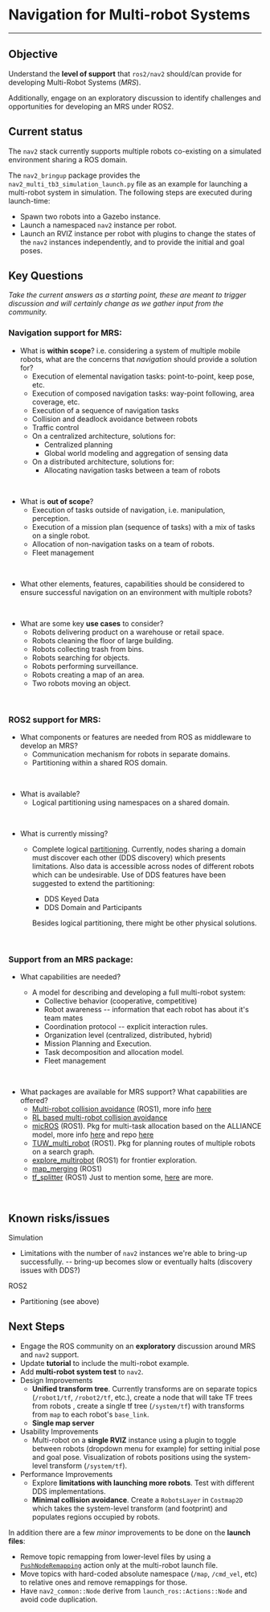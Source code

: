 # Navigation for Multi-robot Systems
---
## Objective

Understand the **level of support** that `ros2/nav2` should/can provide for developing Multi-Robot Systems (*MRS*).

Additionally, engage on an exploratory discussion to identify challenges and opportunities for developing an MRS under ROS2.

## Current status

The `nav2` stack currently supports multiple robots co-existing on a simulated environment sharing a ROS domain.

The `nav2_bringup` package provides the `nav2_multi_tb3_simulation_launch.py` file as an example for launching a multi-robot system in simulation. The following steps are executed during launch-time:
- Spawn two robots into a Gazebo instance.
- Launch a namespaced `nav2` instance per robot.
- Launch an RVIZ instance per robot with plugins to change the states of the `nav2` instances independently, and to provide the initial and goal poses.

## Key Questions

*Take the current answers as a starting point, these are meant to trigger discussion and will certainly change as we gather input from the community.*

### Navigation support for MRS:

- What is **within scope**? i.e. considering a system of multiple mobile robots, what are the concerns that *navigation* should provide a solution for?
  - Execution of elemental navigation tasks: point-to-point, keep pose, etc.
  - Execution of composed navigation tasks: way-point following, area coverage, etc.
  - Execution of a sequence of navigation tasks
  - Collision and deadlock avoidance between robots
  - Traffic control
  - On a centralized architecture, solutions for:
    - Centralized planning
    - Global world modeling and aggregation of sensing data
  - On a distributed architecture, solutions for:
    - Allocating navigation tasks between a team of robots
<br>

- What is **out of scope**?
  - Execution of tasks outside of navigation, i.e. manipulation, perception.
  - Execution of a mission plan (sequence of tasks) with a mix of tasks on a single robot.
  - Allocation of non-navigation tasks on a team of robots.
  - Fleet management
<br>

- What other elements, features, capabilities should be considered to ensure successful navigation on an environment with multiple robots?
<br>

- What are some key **use cases** to consider?
  - Robots delivering product on a warehouse or retail space.
  - Robots cleaning the floor of large building.
  - Robots collecting trash from bins.
  - Robots searching for objects.
  - Robots performing surveillance.
  - Robots creating a map of an area.
  - Two robots moving an object.
<br>

### ROS2 support for MRS:

- What components or features are needed from ROS as middleware to develop an MRS?
  - Communication mechanism for robots in separate domains.
  - Partitioning within a shared ROS domain.
<br>

- What is available?
  - Logical partitioning using namespaces on a shared domain.
<br>

- What is currently missing?
  - Complete logical [partitioning](https://index.ros.org//doc/ros2/Roadmap/#new-features). Currently, nodes sharing a domain must discover each other (DDS discovery) which presents limitations. Also data is accessible across nodes of different robots which can be undesirable. Use of DDS features have been suggested to extend the partitioning:
    - DDS Keyed Data
    - DDS Domain and Participants

    Besides logical partitioning, there might be other physical solutions.
<br>

### Support from an MRS package:

- What capabilities are needed?

  - A model for describing and developing a full multi-robot system:
    - Collective behavior (cooperative, competitive)
    - Robot awareness -- information that each robot has about it's team mates
    - Coordination protocol -- explicit interaction rules.
    - Organization level (centralized, distributed, hybrid)
    - Mission Planning and Execution.
    - Task decomposition and allocation model.
    - Fleet management
<br>

- What packages are available for MRS support? What capabilities are offered?
  - [Multi-robot collision avoidance](http://wiki.ros.org/multi_robot_collision_avoidance) (ROS1), more info [here](http://www.willowgarage.com/blog/2012/07/23/multi-robot-collision-avoidance)
  - [RL based multi-robot collision avoidance](https://github.com/vincekurtz/CollisionAvoidance)
  - [micROS](http://wiki.ros.org/micros_mars_task_alloc) (ROS1). Pkg for multi-task allocation based on the ALLIANCE model, more info [here](https://micros.trustie.net/) and repo [here](https://github.com/liminglong/micros_mars_task_alloc)
  - [TUW_multi_robot](https://github.com/tuw-robotics/tuw_multi_robot) (ROS1). Pkg for planning routes of multiple robots on a search graph.
  - [explore_multirobot](http://wiki.ros.org/explore_multirobot) (ROS1) for frontier exploration.
  - [map_merging](http://wiki.ros.org/map_merging) (ROS1)
  - [tf_splitter](http://wiki.ros.org/tf_splitter) (ROS1)
  Just to mention some, [here](https://github.com/topics/multi-robot) are more.
<br>

## Known risks/issues
Simulation
- Limitations with the number of `nav2` instances we're able to bring-up successfully. -- bring-up becomes slow or eventually halts (discovery issues with DDS?)

ROS2
- Partitioning (see above)

<!--
## Approach
- Improve some of the existing capabilities, see next section.
- Engage on an exploratory discussion. Come to an agreement on answers to key questions.
- Refine use cases.
- Define requirements, identify building blocks, define design
- Define milestones
- ... -->

## Next Steps
- Engage the ROS community on an **exploratory** discussion around MRS and `nav2` support.
- Update **tutorial** to include the multi-robot example.
- Add **multi-robot system test** to `nav2`.
- Design Improvements
  - **Unified transform tree**. Currently transforms are on separate topics (`/robot1/tf`, `/robot2/tf`, etc.), create a node that will take TF trees from robots , create a single tf tree (`/system/tf`) with transforms from `map` to each robot's `base_link`.
  - **Single map server**
- Usability Improvements
  - Multi-robot on a **single RVIZ** instance using a plugin to toggle between robots (dropdown menu for example) for setting initial pose and goal pose. Visualization of robots positions using the system-level transform (`/system/tf`).
- Performance Improvements
  - Explore **limitations with launching more robots**. Test with different DDS implementations.
  - **Minimal collision avoidance**. Create a `RobotsLayer` in `Costmap2D` which takes the system-level transform (and footprint) and populates regions occupied by robots.

In addition there are a few *minor* improvements to be done on the **launch files**:
  - Remove topic remapping from lower-level files by using a [`PushNodeRemapping`](https://github.com/ros2/launch_ros/issues/56) action only at the multi-robot launch file.
  - Move topics with hard-coded absolute namespace (`/map`, `/cmd_vel`, etc) to relative ones and remove remappings for those.
  - Have `nav2_common::Node` derive from `launch_ros::Actions::Node` and avoid code duplication.
